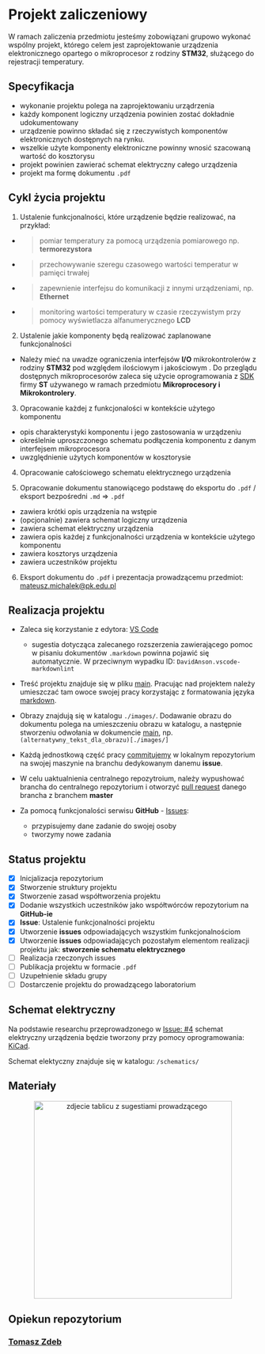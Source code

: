# Projekt zaliczeniowy

W ramach zaliczenia przedmiotu jesteśmy zobowiązani grupowo wykonać wspólny projekt, którego celem jest zaprojektowanie urządzenia elektronicznego opartego o mikroprocesor z rodziny **STM32**, służącego do rejestracji temperatury.

## Specyfikacja

* wykonanie projektu polega na zaprojektowaniu urządrzenia
* każdy komponent logiczny urządzenia powinien zostać dokładnie udokumentowany
* urządzenie powinno składać się z rzeczywistych komponentów elektronicznych dostępnych na rynku.
* wszelkie użyte komponenty elektroniczne powinny wnosić szacowaną wartość do kosztorysu
* projekt powinien zawierać schemat elektryczny całego urządzenia
* projekt ma formę dokumentu `.pdf`

## Cykl życia projektu

1. Ustalenie funkcjonalności, które urządzenie będzie realizować, na przykład:

* > pomiar temperatury za pomocą urządzenia pomiarowego np. **termorezystora**
* > przechowywanie szeregu czasowego wartości temperatur w pamięci trwałej
* > zapewnienie interfejsu do komunikacji z innymi urządzeniami, np. **Ethernet**
* > monitoring wartości temperatury w czasie rzeczywistym przy pomocy wyświetlacza alfanumerycznego **LCD**
  
2. Ustalenie jakie komponenty będą realizować zaplanowane funkcjonalności

* Należy mieć na uwadze ograniczenia interfejsów **I/O** mikrokontrolerów z rodziny **STM32** pod względem ilościowym i jakościowym . Do przeglądu dostępnych mikroprocesorów zaleca się użycie oprogramowania z [SDK](https://www.st.com/en/development-tools/stm32-software-development-tools.html#products) firmy **ST** używanego w ramach przedmiotu **Mikroprocesory i Mikrokontrolery**.

3. Opracowanie każdej z funkcjonalości w kontekście użytego komponentu

* opis charakterystyki komponentu i jego zastosowania w urządzeniu
* określelnie uproszczonego schematu podłączenia komponentu z danym interfejsem mikroprocesora
* uwzględnienie użytych komponentów w kosztorysie

4. Opracowanie całościowego schematu elektrycznego urządzenia

5. Opracowanie dokumentu stanowiącego podstawę do eksportu do `.pdf` / eksport bezpośredni `.md` => `.pdf`

* zawiera krótki opis urządzenia na wstępie
* (opcjonalnie) zawiera schemat logiczny urządzenia
* zawiera schemat elektryczny urządzenia
* zawiera opis każdej z funkcjonalności urządzenia w kontekście użytego komponentu
* zawiera kosztorys urządzenia
* zawiera uczestników projektu

6. Eksport dokumentu do `.pdf` i prezentacja prowadzącemu przedmiot: <mateusz.michalek@pk.edu.pl>

## Realizacja projektu

* Zaleca się korzystanie z edytora: [VS Code](https://code.visualstudio.com/)

  * sugestia dotycząca zalecanego rozszerzenia zawierającego pomoc w pisaniu dokumentów `.markdown` powinna pojawić się automatycznie. W przeciwnym wypadku ID: `DavidAnson.vscode-markdownlint`

* Treść projektu znajduje się w pliku [main](./main.md). Pracując nad projektem należy umieszczać tam owoce swojej pracy korzystając z formatowania języka [markdown](https://www.markdownguide.org/basic-syntax/).

* Obrazy znajdują się w katalogu `./images/`. Dodawanie obrazu do dokumentu polega na umieszczeniu obrazu w katalogu, a następnie stworzeniu odwołania w dokumencie [main](./main.md), np. `(alternatywny_tekst_dla_obrazu)[./images/]`

* Każdą jednostkową część pracy [commitujemy](https://git-scm.com/docs/git-commit) w lokalnym repozytorium na swojej maszynie na branchu dedykowanym danemu **issue**.

* W celu uaktualnienia centralnego repozytroium, należy wypushować brancha do centralnego repozytorium i otworzyć [pull request](https://docs.github.com/en/desktop/contributing-and-collaborating-using-github-desktop/working-with-your-remote-repository-on-github-or-github-enterprise/creating-an-issue-or-pull-request) danego brancha z branchem **master**

* Za pomocą funkcjonalości serwisu **GitHub** - [Issues](https://github.com/features/issues):

  * przypisujemy dane zadanie do swojej osoby
  * tworzymy nowe zadania

## Status projektu

- [x] Inicjalizacja repozytorium
- [x] Stworzenie struktury projektu
- [x] Stworzenie zasad współtworzenia projektu
- [x] Dodanie wszystkich uczestników jako współtwórców repozytorium na **GitHub-ie**
- [x] **Issue**: Ustalenie funkcjonalności projektu
- [x] Utworzenie **issues** odpowiadających wszystkim funkcjonalnościom
- [x] Utworzenie **issues** odpowiadających pozostałym elementom realizacji projektu jak: **stworzenie schematu elektrycznego**
- [ ] Realizacja rzeczonych issues
- [ ] Publikacja projektu w formacie `.pdf`
- [ ] Uzupełnienie składu grupy
- [ ] Dostarczenie projektu do prowadzącego laboratorium

## Schemat elektryczny

Na podstawie researchu przeprowadzonego w [Issue: #4](https://github.com/Tomasz-Zdeb/Embedded-Systems-Class-Project/issues/4) schemat elektryczny urządzenia będzie tworzony przy pomocy oprogramowania: [KiCad](https://www.kicad.org/).

Schemat elektyczny znajduje się w katalogu: `/schematics/`

## Materiały

<p align="center">

<img src="./images/tablica.jpg" alt="zdjecie tablicu z sugestiami prowadzącego" width="400"/>

</p>

## Opiekun repozytorium

### [Tomasz Zdeb](https://github.com/Tomasz-Zdeb)
